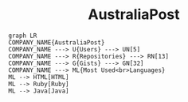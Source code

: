 <h1 align="center">AustraliaPost</h1>

```mermaid
graph LR
COMPANY_NAME{AustraliaPost}
COMPANY_NAME ---> U{Users} ---> UN[5]
COMPANY_NAME ---> R{Repositories} ---> RN[13]
COMPANY_NAME ---> G{Gists} ---> GN[32]
COMPANY_NAME ---> ML{Most Used<br>Languages}
ML --> HTML[HTML]
ML --> Ruby[Ruby]
ML --> Java[Java]
```
